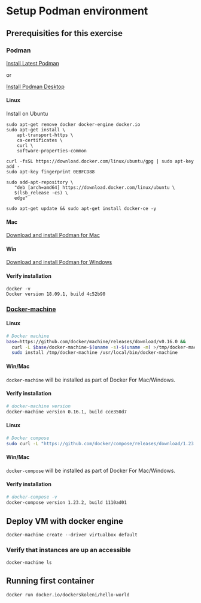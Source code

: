 Setup Podman environment
=====================

## Prerequisities for this exercise

### Podman

[Install Latest Podman](https://podman.io/docs/installation)

or

[Install Podman Desktop](https://podman-desktop.io/downloads)

#### Linux

Install on Ubuntu
```
sudo apt-get remove docker docker-engine docker.io
sudo apt-get install \
    apt-transport-https \
    ca-certificates \
    curl \
    software-properties-common

curl -fsSL https://download.docker.com/linux/ubuntu/gpg | sudo apt-key add -
sudo apt-key fingerprint 0EBFCD88

sudo add-apt-repository \
   "deb [arch=amd64] https://download.docker.com/linux/ubuntu \
   $(lsb_release -cs) \
   edge"

sudo apt-get update && sudo apt-get install docker-ce -y
```

#### Mac

[Download and install Podman for Mac](https://docs.docker.com/engine/installation/mac/)

#### Win

[Download and install Podman for Windows](https://docs.docker.com/engine/installation/windows/)
#### Verify installation

```
docker -v
Docker version 18.09.1, build 4c52b90
```

### [Docker-machine](https://docs.docker.com/machine/install-machine/)

#### Linux

``` bash
# Docker machine
base=https://github.com/docker/machine/releases/download/v0.16.0 &&
  curl -L $base/docker-machine-$(uname -s)-$(uname -m) >/tmp/docker-machine &&
  sudo install /tmp/docker-machine /usr/local/bin/docker-machine
```

#### Win/Mac

`docker-machine` will be installed as part of Docker For Mac/Windows.

#### Verify installation

``` bash
# docker-machine version
docker-machine version 0.16.1, build cce350d7
```

#### Linux

``` bash
# Docker compose
sudo curl -L "https://github.com/docker/compose/releases/download/1.23.2/docker-compose-$(uname -s)-$(uname -m)" -o /usr/local/bin/docker-compose
```

#### Win/Mac

`docker-compose` will be installed as part of Docker For Mac/Windows.

#### Verify installation

``` bash
# docker-compose -v
docker-compose version 1.23.2, build 1110ad01
```

## Deploy VM with docker engine

```
docker-machine create --driver virtualbox default
```

### Verify that instances are up an accessible

```
docker-machine ls
```

## Running first container

```
docker run docker.io/dockerskoleni/hello-world
```
